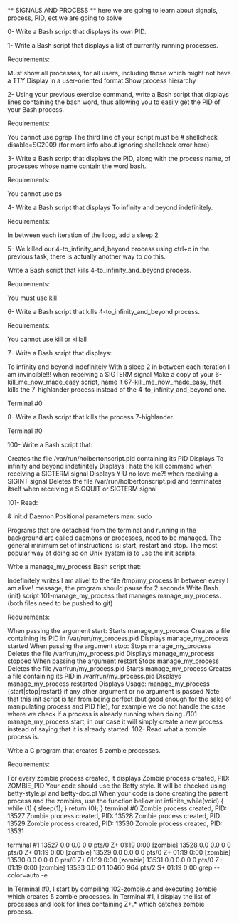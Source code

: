 ** SIGNALS AND PROCESS **
here we are going to learn about signals, process, PID, ect
we are going to solve

0- Write a Bash script that displays its own PID.

1- Write a Bash script that displays a list of currently running processes.

Requirements:

Must show all processes, for all users, including those which might not have a TTY
Display in a user-oriented format
Show process hierarchy

2- Using your previous exercise command, write a Bash script that displays lines containing the bash word, thus allowing you to easily get the PID of your Bash process.

Requirements:

You cannot use pgrep
The third line of your script must be # shellcheck disable=SC2009 (for more info about ignoring shellcheck error here)

3- Write a Bash script that displays the PID, along with the process name, of processes whose name contain the word bash.

Requirements:

You cannot use ps

4- Write a Bash script that displays To infinity and beyond indefinitely.

Requirements:

In between each iteration of the loop, add a sleep 2

5- We killed our 4-to_infinity_and_beyond process using ctrl+c in the previous task, there is actually another way to do this.

Write a Bash script that kills 4-to_infinity_and_beyond process.

Requirements:

You must use kill

6- Write a Bash script that kills 4-to_infinity_and_beyond process.

Requirements:

You cannot use kill or killall

7- Write a Bash script that displays:

To infinity and beyond indefinitely
With a sleep 2 in between each iteration
I am invincible!!! when receiving a SIGTERM signal
Make a copy of your 6-kill_me_now_made_easy script, name it 67-kill_me_now_made_easy, that kills the 7-highlander process instead of the 4-to_infinity_and_beyond one.

Terminal #0

8- Write a Bash script that kills the process 7-highlander.

Terminal #0

100- Write a Bash script that:

Creates the file /var/run/holbertonscript.pid containing its PID
Displays To infinity and beyond indefinitely
Displays I hate the kill command when receiving a SIGTERM signal
Displays Y U no love me?! when receiving a SIGINT signal
Deletes the file /var/run/holbertonscript.pid and terminates itself when receiving a SIGQUIT or SIGTERM signal

101- Read:

&
init.d
Daemon
Positional parameters
man: sudo

Programs that are detached from the terminal and running in the background are called daemons or processes, need to be managed. The general minimum set of instructions is: start, restart and stop. The most popular way of doing so on Unix system is to use the init scripts.

Write a manage_my_process Bash script that:

Indefinitely writes I am alive! to the file /tmp/my_process
In between every I am alive! message, the program should pause for 2 seconds
Write Bash (init) script 101-manage_my_process that manages manage_my_process. (both files need to be pushed to git)

Requirements:

When passing the argument start:
Starts manage_my_process
Creates a file containing its PID in /var/run/my_process.pid
Displays manage_my_process started
When passing the argument stop:
Stops manage_my_process
Deletes the file /var/run/my_process.pid
Displays manage_my_process stopped
When passing the argument restart
Stops manage_my_process
Deletes the file /var/run/my_process.pid
Starts manage_my_process
Creates a file containing its PID in /var/run/my_process.pid
Displays manage_my_process restarted
Displays Usage: manage_my_process {start|stop|restart} if any other argument or no argument is passed
Note that this init script is far from being perfect (but good enough for the sake of manipulating process and PID file), for example we do not handle the case where we check if a process is already running when doing ./101-manage_my_process start, in our case it will simply create a new process instead of saying that it is already started. 
102- Read what a zombie process is.

Write a C program that creates 5 zombie processes.

Requirements:

For every zombie process created, it displays Zombie process created, PID: ZOMBIE_PID
Your code should use the Betty style. It will be checked using betty-style.pl and betty-doc.pl
When your code is done creating the parent process and the zombies, use the function bellow
int infinite_while(void)
{
    while (1)
    {
        sleep(1);
    }
    return (0);
}
terminal #0
Zombie process created, PID: 13527
Zombie process created, PID: 13528
Zombie process created, PID: 13529
Zombie process created, PID: 13530
Zombie process created, PID: 13531

terminal #1
13527  0.0  0.0      0     0 pts/0    Z+   01:19   0:00 [zombie] <defunct>
13528  0.0  0.0      0     0 pts/0    Z+   01:19   0:00 [zombie] <defunct>
13529  0.0  0.0      0     0 pts/0    Z+   01:19   0:00 [zombie] <defunct>
13530  0.0  0.0      0     0 pts/0    Z+   01:19   0:00 [zombie] <defunct>
13531  0.0  0.0      0     0 pts/0    Z+   01:19   0:00 [zombie] <defunct>
13533  0.0  0.1  10460   964 pts/2    S+   01:19   0:00 grep --color=auto -e 

In Terminal #0, I start by compiling 102-zombie.c and executing zombie which creates 5 zombie processes. In Terminal #1, I display the list of processes and look for lines containing Z+.*<defunct> which catches zombie process.